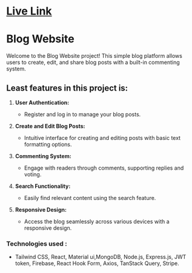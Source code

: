 # [Live Link](https://blog-4a388.firebaseapp.com/)

# Blog Website

Welcome to the Blog Website project! This simple blog platform allows users to create, edit, and share blog posts with a built-in commenting system.

## Least features in this project is:

1. **User Authentication:**
   - Register and log in to manage your blog posts.

2. **Create and Edit Blog Posts:**
   - Intuitive interface for creating and editing posts with basic text formatting options.

3. **Commenting System:**
   - Engage with readers through comments, supporting replies and voting.

4. **Search Functionality:**
   - Easily find relevant content using the search feature.

5. **Responsive Design:**
   - Access the blog seamlessly across various devices with a responsive design.


### Technologies used : 
- Tailwind CSS, React, Material ui,MongoDB, Node.js, Express.js, JWT token, Firebase,
React Hook Form, Axios, TanStack Query, Stripe.